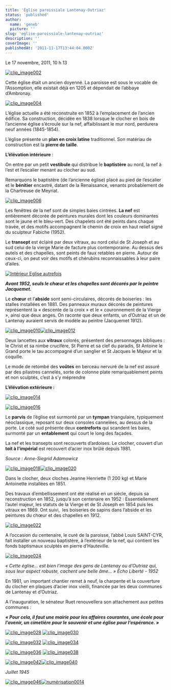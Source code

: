 ```yaml
---
title: 'Église paroissiale Lantenay-Outriaz'
status: 'published'
author:
  name: 'geneb'
  picture: ''
slug: 'eglise-paroissiale-lantenay-outriaz'
description: ''
coverImage: ''
publishedAt: '2011-11-17T13:44:04.000Z'
---
```


Le 17 novembre, 2011, 10 h 13

[![clip_image002](/img/beguelins/Windows-Live-Writer/fcdfcc9c0cf3_131F9/clip_image002_thumb.jpg "clip_image002")](/img/beguelins/Windows-Live-Writer/fcdfcc9c0cf3_131F9/clip_image002_2.jpg)

Cette église était un ancien doyenné. La paroisse est sous le vocable de l’Assomption, elle existait déjà en 1205 et dépendait de l’abbaye d’Ambronay.

[![clip_image004](/img/beguelins/Windows-Live-Writer/fcdfcc9c0cf3_131F9/clip_image004_thumb.jpg "clip_image004")](/img/beguelins/Windows-Live-Writer/fcdfcc9c0cf3_131F9/clip_image004_2.jpg)

L’église actuelle a été reconstruite en 1852 à l’emplacement de l’ancien édifice. Sa construction, décidée en 1838 lorsque le clocher en bois de l’ancienne église s’écroule sur la nef, affaiblissant le mur nord, perdurera neuf années (1845-1854).

L’église présente un **plan en croix latine** traditionnel. Son matériau de construction est la **pierre de taille**.

**L’élévation intérieure** :

On entre par un petit **vestibule** qui distribue le **baptistère** au nord, la nef à l’est et l’escalier menant au clocher au sud.

Remarquons le baptistère (de l’ancienne église) placé au pied de l’escalier et le **bénitier** encastré, datant de la Renaissance, venants probablement de la Chartreuse de Meyriat.

[![clip_image006](/img/beguelins/Windows-Live-Writer/fcdfcc9c0cf3_131F9/clip_image006_thumb.jpg "clip_image006")](/img/beguelins/Windows-Live-Writer/fcdfcc9c0cf3_131F9/clip_image006_2.jpg)

Les fenêtres de la nef sont de simples baies cintrées. **La nef** est entièrement décorée de peintures murales dont les couleurs dominantes sont le jaune et le bleu-vert. Des chapelets ont été peints dans chaque travée, et des motifs accompagnent le chemin de croix en haut relief signé du sculpteur Fabiche (1952).

Le **transept** est éclairé par deux vitraux, au nord celui de St Joseph et au sud celui de la vierge Marie de facture plus contemporaine. Au dessus des autels et des chapelles, sont peints de faux retables en pierre. Autour de ceux-ci, on peut voir des motifs et chérubins reconnaissables à leur paire d’ailes.

[![Intérieur Eglise autrefois](/img/beguelins/Windows-Live-Writer/fcdfcc9c0cf3_131F9/Interieur_Eglise_autrefois_thumb.jpg "Intérieur Eglise autrefois")](/img/beguelins/Windows-Live-Writer/fcdfcc9c0cf3_131F9/Interieur_Eglise_autrefois_2.jpg)

***Avant 1952, seuls le chœur et les chapelles sont décorés par le peintre Jacquemet.***

Le **chœur** et l’**abside** sont semi-circulaires, décorés de boiseries : les stalles installées en 1881. Des panneaux muraux décorés de peintures représentent la « descente de la croix » et le « couronnement de la Vierge », ainsi que deux anges. On raconte que deux enfants, un d’Outriaz et un de Lantenay auraient servis de modèle au peintre (Jacquemet 1912).

[![clip_image010](/img/beguelins/Windows-Live-Writer/fcdfcc9c0cf3_131F9/clip_image010_thumb.jpg "clip_image010")](/img/beguelins/Windows-Live-Writer/fcdfcc9c0cf3_131F9/clip_image010_2.jpg)[![clip_image012](/img/beguelins/Windows-Live-Writer/fcdfcc9c0cf3_131F9/clip_image012_thumb.jpg "clip_image012")](/img/beguelins/Windows-Live-Writer/fcdfcc9c0cf3_131F9/clip_image012_2.jpg)

Deux lancettes aux **vitraux** colorés, présentent des personnages bibliques : le Christ et sa nimbe crucifère, St Pierre et sa clef du paradis, St Antoine le Grand porte le tau accompagné d’un sanglier et St Jacques le Majeur et la coquille.

Le mode de retombé des **voûtes** en berceau nervuré de la nef est assuré par des pilastres cannelés, sorte de colonne plate remarquablement peints et non sculptés, c’est à s’y méprendre

**L’élévation extérieure :**

[![clip_image014](/img/beguelins/Windows-Live-Writer/fcdfcc9c0cf3_131F9/clip_image014_thumb.jpg "clip_image014")](/img/beguelins/Windows-Live-Writer/fcdfcc9c0cf3_131F9/clip_image014_2.jpg)

[![clip_image016](/img/beguelins/Windows-Live-Writer/fcdfcc9c0cf3_131F9/clip_image016_thumb.jpg "clip_image016")](/img/beguelins/Windows-Live-Writer/fcdfcc9c0cf3_131F9/clip_image016_2.jpg)

Le **parvis** de l’église est surmonté par un **tympan** triangulaire, typiquement néoclassique, reposant sur deux consoles cannelées, au dessus de la porte. Le coté sud présente deux **contreforts** qui scandent les baies, surmonté par un **entablement** qui court le long des façades.

La nef et les transepts sont recouverts d’ardoises. Le clocher, couvert d’un **toit à l’impérial** est recouvert d’acier inox brûlé depuis 1981.

*Source : Anne-Siegrid Adamowicz*

[![clip_image018](/img/beguelins/Windows-Live-Writer/fcdfcc9c0cf3_131F9/clip_image018_thumb.jpg "clip_image018")](/img/beguelins/Windows-Live-Writer/fcdfcc9c0cf3_131F9/clip_image018_2.jpg)[![clip_image020](/img/beguelins/Windows-Live-Writer/fcdfcc9c0cf3_131F9/clip_image020_thumb.jpg "clip_image020")](/img/beguelins/Windows-Live-Writer/fcdfcc9c0cf3_131F9/clip_image020_2.jpg)

Dans le clocher, deux cloches Jeanne Henriette (1 200 kg) et Marie Antoinette installées en 1851.

Des travaux d’embellissement ont été réalisé en un siècle, depuis sa reconstruction en 1852, jusqu’à son centenaire en 1952 : Essentiellement l’autel majeur, les statuts de la Vierge et de St Joseph en 1854 puis les vitraux en 1869. Ont suivi,  les boiseries de sapins dans l’abside et les peintures du chœur et des chapelles en 1912.

[![clip_image022](/img/beguelins/Windows-Live-Writer/fcdfcc9c0cf3_131F9/clip_image022_thumb.jpg "clip_image022")](/img/beguelins/Windows-Live-Writer/fcdfcc9c0cf3_131F9/clip_image022_2.jpg)

A l’occasion du centenaire, le curé de la paroisse, l’abbé Louis SAINT-CYR, fait installer un nouveau baptistère, à l’extérieur de la nef, qui contient les fonds baptismaux sculptés en pierre d’Hauteville.

[![clip_image024](/img/beguelins/Windows-Live-Writer/fcdfcc9c0cf3_131F9/clip_image024_thumb.jpg "clip_image024")](/img/beguelins/Windows-Live-Writer/fcdfcc9c0cf3_131F9/clip_image024_2.jpg)

*« Cette église… est bien l’image des gens de Lantenay ou d’Outriaz qui, sous leur aspect robuste, cachent une belle âme… » Écho Liberté - 1952*

En 1981, un important chantier remet à neuf, la charpente et la couverture du clocher en plaques d’acier inox vieilli, financée par les deux communes de Lantenay et d’Outriaz.

A l’inauguration, le sénateur Ruet renouvellera son attachement aux petites communes *:*

***« Pour cela, il faut une mairie pour les affaires courantes, une école pour l’avenir, un cimetière pour le souvenir et une église pour l’espérance. »***

[![clip_image028](/img/beguelins/Windows-Live-Writer/fcdfcc9c0cf3_131F9/clip_image028_thumb.jpg "clip_image028")](/img/beguelins/Windows-Live-Writer/fcdfcc9c0cf3_131F9/clip_image028_2.jpg) [![clip_image030](/img/beguelins/Windows-Live-Writer/fcdfcc9c0cf3_131F9/clip_image030_thumb.jpg "clip_image030")](/img/beguelins/Windows-Live-Writer/fcdfcc9c0cf3_131F9/clip_image030_2.jpg)

[![clip_image032](/img/beguelins/Windows-Live-Writer/fcdfcc9c0cf3_131F9/clip_image032_thumb.jpg "clip_image032")](/img/beguelins/Windows-Live-Writer/fcdfcc9c0cf3_131F9/clip_image032_2.jpg) [![clip_image034](/img/beguelins/Windows-Live-Writer/fcdfcc9c0cf3_131F9/clip_image034_thumb.jpg "clip_image034")](/img/beguelins/Windows-Live-Writer/fcdfcc9c0cf3_131F9/clip_image034_2.jpg)

[![clip_image036](/img/beguelins/Windows-Live-Writer/fcdfcc9c0cf3_131F9/clip_image036_thumb.jpg "clip_image036")](/img/beguelins/Windows-Live-Writer/fcdfcc9c0cf3_131F9/clip_image036_2.jpg) [![clip_image038](/img/beguelins/Windows-Live-Writer/fcdfcc9c0cf3_131F9/clip_image038_thumb.jpg "clip_image038")](/img/beguelins/Windows-Live-Writer/fcdfcc9c0cf3_131F9/clip_image038_2.jpg)

[![clip_image042](/img/beguelins/Windows-Live-Writer/fcdfcc9c0cf3_131F9/clip_image042_thumb.jpg "clip_image042")](/img/beguelins/Windows-Live-Writer/fcdfcc9c0cf3_131F9/clip_image042_2.jpg)[![clip_image040](/img/beguelins/Windows-Live-Writer/fcdfcc9c0cf3_131F9/clip_image040_thumb.jpg "clip_image040")](/img/beguelins/Windows-Live-Writer/fcdfcc9c0cf3_131F9/clip_image040_2.jpg)

*Juillet 1945*

[![clip_image046](/img/beguelins/Windows-Live-Writer/fcdfcc9c0cf3_131F9/clip_image046_thumb.jpg "clip_image046")](/img/beguelins/Windows-Live-Writer/fcdfcc9c0cf3_131F9/clip_image046_2.jpg)[![numérisation0014](/img/beguelins/Windows-Live-Writer/fcdfcc9c0cf3_131F9/numerisation0014_thumb.jpg "numérisation0014")](/img/beguelins/Windows-Live-Writer/fcdfcc9c0cf3_131F9/numerisation0014_2.jpg)
